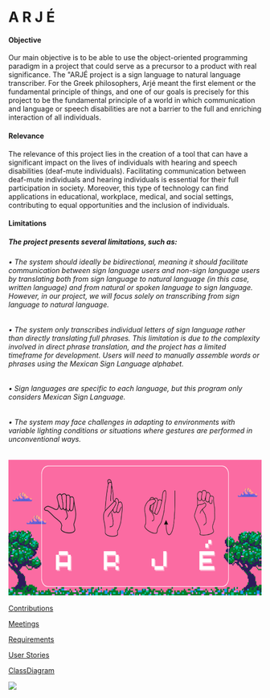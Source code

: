 # A R J É

#### Objective

Our main objective is to be able to use the object-oriented programming paradigm in a project that could serve as a precursor to a product with real significance. The "ARJÉ project is a sign language to natural language transcriber. For the Greek philosophers, Arjé meant the first element or the fundamental principle of things, and one of our goals is precisely for this project to be the fundamental principle of a world in which communication and language or speech disabilities are not a barrier to the full and enriching interaction of all individuals.

#### Relevance

The relevance of this project lies in the creation of a tool that can have a significant impact on the lives of individuals with hearing and speech disabilities (deaf-mute individuals). Facilitating communication between deaf-mute individuals and hearing individuals is essential for their full participation in society. Moreover, this type of technology can find applications in educational, workplace, medical, and social settings, contributing to equal opportunities and the inclusion of individuals.

#### Limitations 

##### The project presents several limitations, such as: 

###### •	The system should ideally be bidirectional, meaning it should facilitate communication between sign language users and non-sign language users by translating both from sign language to natural language (in this case, written language) and from natural or spoken language to sign language. However, in our project, we will focus solely on transcribing from sign language to natural language.

###### •	The system only transcribes individual letters of sign language rather than directly translating full phrases. This limitation is due to the complexity involved in direct phrase translation, and the project has a limited timeframe for development. Users will need to manually assemble words or phrases using the Mexican Sign Language alphabet.

###### •	Sign languages are specific to each language, but this program only considers Mexican Sign Language.

###### •	The system may face challenges in adapting to environments with variable lighting conditions or situations where gestures are performed in unconventional ways.

<img style="width:100vw; height:270px" src="Assets/logo.png"/>


 [Contributions](docs/Contributions/readme.md)
 
[Meetings](docs/Meetings/readme.md)

[Requirements](docs/Requirements/FunctionalRequirements.pdf)

[User Stories](docs/Requirements/UserStories&AcceptanceCriteria.pdf)

[ClassDiagram](docs/UML/ClassDiagram/readme.md)

[![](https://img.youtube.com/vi/7KNYJq8uZnc/maxresdefault.jpg)](https://youtu.be/7KNYJq8uZnc)

